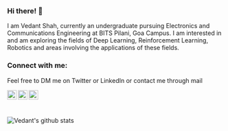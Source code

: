 ### Hi there! 👋
 I am Vedant Shah, currently an undergraduate pursuing Electronics and Communications Engineering at BITS Pilani, Goa Campus. I am interested in and am exploring the fields of Deep Learning, Reinforcement Learning, Robotics and areas involving the applications of these fields.


### Connect with me:

Feel free to DM me on Twitter or LinkedIn or contact me through mail

[<img align="left" alt="veds_12 | Twitter" width="22px" src="https://cdn.jsdelivr.net/npm/simple-icons@v3/icons/twitter.svg" />][twitter]
[<img align="left" alt="Vedant Shah | LinkedIn" width="22px" src="https://cdn.jsdelivr.net/npm/simple-icons@v3/icons/linkedin.svg" />][linkedin]
[<img align="left" alt="Vedant Shah | Gmail" width="22px" src="https://cdn.jsdelivr.net/npm/simple-icons@v3/icons/gmail.svg" />][gmail]

<br />


[twitter]: https://twitter.com/veds_12
[linkedin]: https://www.linkedin.com/in/vedant-shah-00547576/
[gmail]: mailto:vedantshah2012@gmail.com  
<br>

![Vedant's github stats](https://github-readme-stats.vercel.app/api?username=veds12&count_private=true&show_icons=true&theme=vue)

